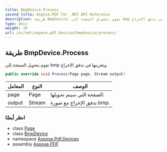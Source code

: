 ```yaml
---
title: BmpDevice.Process
second_title: Aspose.PDF for .NET API Reference
description: طريقة BmpDevice. تقوم بتحويل الصفحة إلى bmp وتخزينها في تدفق الإخراج
type: docs
weight: 20
url: /ar/net/aspose.pdf.devices/bmpdevice/process/
---
```

## طريقة BmpDevice.Process

تقوم بتحويل الصفحة إلى bmp وتخزينها في تدفق الإخراج.

```csharp
public override void Process(Page page, Stream output)
```

| المعامل | النوع | الوصف |
| --- | --- | --- |
| page | Page | الصفحة التي سيتم تحويلها. |
| output | Stream | تدفق الإخراج مع صورة bmp. |

### انظر أيضًا

* class [Page](../../../aspose.pdf/page/)
* class [BmpDevice](../)
* namespace [Aspose.Pdf.Devices](../../../aspose.pdf.devices/)
* assembly [Aspose.PDF](../../../)